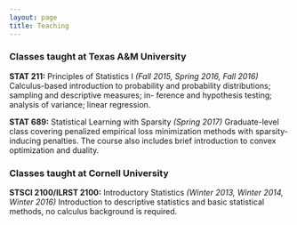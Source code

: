 ```yaml
---
layout: page
title: Teaching
---
```


### Classes taught at Texas A&M University

**STAT 211:** Principles of Statistics I *(Fall 2015, Spring 2016, Fall 2016)*
Calculus-based introduction to probability and probability distributions; sampling and descriptive measures; in-
ference and hypothesis testing; analysis of variance; linear regression.

**STAT 689:** Statistical Learning with Sparsity *(Spring 2017)*
Graduate-level class covering penalized empirical loss minimization methods with sparsity-inducing penalties. The course also includes brief introduction to convex optimization and duality.


### Classes taught at Cornell University

**STSCI 2100/ILRST 2100:** Introductory Statistics *(Winter 2013, Winter 2014, Winter 2016)*
Introduction to descriptive statistics and basic statistical methods, no calculus background is required.
